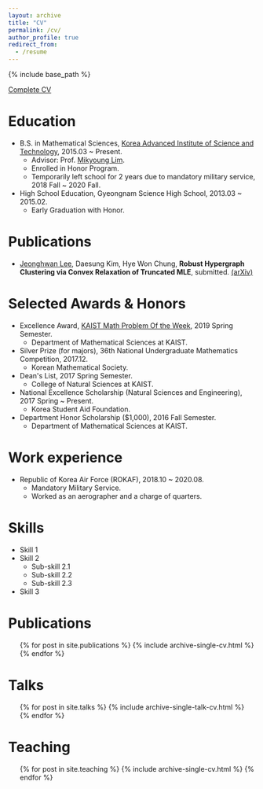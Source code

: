 ```yaml
---
layout: archive
title: "CV"
permalink: /cv/
author_profile: true
redirect_from:
  - /resume
---
```


{% include base_path %}

[Complete CV](/files/CV_Brian.pdf)

Education
======
* B.S. in Mathematical Sciences, [Korea Advanced Institute of Science and Technology](https://www.kaist.ac.kr/en/), 2015.03 ~ Present.
  * Advisor: Prof. [Mikyoung Lim](https://www.mikyounglim.net/home).
  * Enrolled in Honor Program.
  * Temporarily left school for 2 years due to mandatory military service, 2018 Fall ~ 2020 Fall.
* High School Education, Gyeongnam Science High School, 2013.03 ~ 2015.02.
  * Early Graduation with Honor.
  
Publications
======
* <ins>Jeonghwan Lee</ins>, Daesung Kim, Hye Won Chung, **Robust Hypergraph Clustering via Convex Relaxation of Truncated MLE**, submitted. [(arXiv)](https://arxiv.org/pdf/2003.10038.pdf)
  
Selected Awards & Honors
======
* Excellence Award, [KAIST Math Problem Of the Week](https://mathsci.kaist.ac.kr/pow/), 2019 Spring Semester.
  * Department of Mathematical Sciences at KAIST.
* Silver Prize (for majors), 36th National Undergraduate Mathematics Competition, 2017.12.
  * Korean Mathematical Society.
* Dean's List, 2017 Spring Semester.
   * College of Natural Sciences at KAIST.
* National Excellence Scholarship (Natural Sciences and Engineering), 2017 Spring ~ Present.
   * Korea Student Aid Foundation.
* Department Honor Scholarship ($1,000), 2016 Fall Semester.
   * Department of Mathematical Sciences at KAIST.

Work experience
======
* Republic of Korea Air Force (ROKAF), 2018.10 ~ 2020.08.
  * Mandatory Military Service.
  * Worked as an aerographer and a charge of quarters.
  
Skills
======
* Skill 1
* Skill 2
  * Sub-skill 2.1
  * Sub-skill 2.2
  * Sub-skill 2.3
* Skill 3

Publications
======
  <ul>{% for post in site.publications %}
    {% include archive-single-cv.html %}
  {% endfor %}</ul>
  
Talks
======
  <ul>{% for post in site.talks %}
    {% include archive-single-talk-cv.html %}
  {% endfor %}</ul>
  
Teaching
======
  <ul>{% for post in site.teaching %}
    {% include archive-single-cv.html %}
  {% endfor %}</ul>
